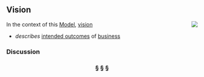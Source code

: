 ## Vision

<img src="https://rawgithub.com/nikboyd/SampleDomain/master/vision.svg" align="right"/>

In the context of this [Model](model.md), [vision](https://github.com/nikboyd/SampleDomain/blob/master/vision.md)

* <i>describes</i> [intended outcomes](https://github.com/nikboyd/SampleDomain/blob/master/intended.outcome.md) of [business](https://github.com/nikboyd/SampleDomain/blob/master/business.md)

### Discussion



<h3 align="center"><b>&sect; &sect; &sect;</b></h3>
